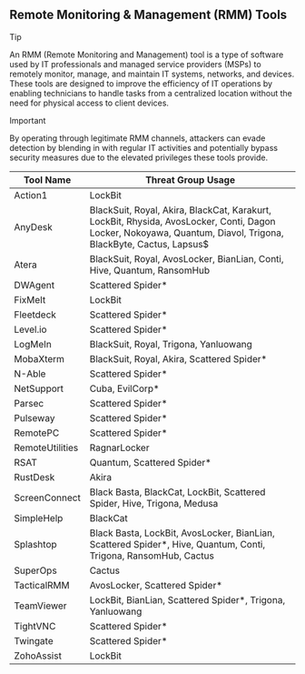 ## Remote Monitoring & Management (RMM) Tools

> [!TIP]
> An RMM (Remote Monitoring and Management) tool is a type of software used by IT professionals and managed service providers (MSPs) to remotely monitor, manage, and maintain IT systems, networks, and devices. These tools are designed to improve the efficiency of IT operations by enabling technicians to handle tasks from a centralized location without the need for physical access to client devices. 

> [!IMPORTANT]
> By operating through legitimate RMM channels, attackers can evade detection by blending in with regular IT activities and potentially bypass security measures due to the elevated privileges these tools provide.

| Tool Name | Threat Group Usage |
|---|---|
| Action1 | LockBit |
| AnyDesk | BlackSuit, Royal, Akira, BlackCat, Karakurt, LockBit, Rhysida, AvosLocker, Conti, Dagon Locker, Nokoyawa, Quantum, Diavol, Trigona, BlackByte, Cactus, Lapsus$ |
| Atera | BlackSuit, Royal, AvosLocker, BianLian, Conti, Hive, Quantum, RansomHub |
| DWAgent | Scattered Spider* |
| FixMeIt | LockBit |
| Fleetdeck | Scattered Spider* |
| Level.io | Scattered Spider* |
| LogMeIn | BlackSuit, Royal, Trigona, Yanluowang |
| MobaXterm | BlackSuit, Royal, Akira, Scattered Spider* |
| N-Able | Scattered Spider* |
| NetSupport | Cuba, EvilCorp* |
| Parsec | Scattered Spider* |
| Pulseway | Scattered Spider* |
| RemotePC | Scattered Spider* |
| RemoteUtilities | RagnarLocker |
| RSAT | Quantum, Scattered Spider* |
| RustDesk | Akira |
| ScreenConnect | Black Basta, BlackCat, LockBit, Scattered Spider, Hive, Trigona, Medusa |
| SimpleHelp | BlackCat |
| Splashtop | Black Basta, LockBit, AvosLocker, BianLian, Scattered Spider*, Hive, Quantum, Conti, Trigona, RansomHub, Cactus |
| SuperOps | Cactus |
| TacticalRMM | AvosLocker, Scattered Spider* |
| TeamViewer | LockBit, BianLian, Scattered Spider*, Trigona, Yanluowang |
| TightVNC | Scattered Spider* |
| Twingate | Scattered Spider* |
| ZohoAssist | LockBit |
